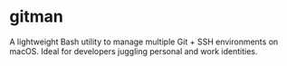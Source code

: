 # gitman
A lightweight Bash utility to manage multiple Git + SSH environments on macOS. Ideal for developers juggling personal and work identities.
